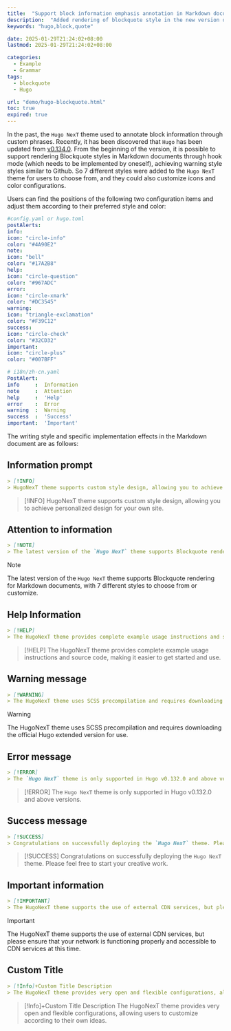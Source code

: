 ```yaml
---
title:  "Support block information emphasis annotation in Markdown documents"
description:  "Added rendering of blockquote style in the new version of Hugo framework, supports custom style design, and implements a warning style similar to Github"
keywords: "hugo,block,quote"

date: 2025-01-29T21:24:02+08:00
lastmod: 2025-01-29T21:24:02+08:00

categories:
  - Example
  - Grammar
tags:
  - blockquote
  - Hugo

url: "demo/hugo-blockquote.html"
toc: true
expired: true
---
```


In the past, the `Hugo NexT` theme used to annotate block information through custom phrases. Recently, it has been discovered that `Hugo` has been updated from [v0.134.0](https://github.com/gohugoio/hugo/releases/tag/v0.134.0). From the beginning of the version, it is possible to support rendering Blockquote styles in Markdown documents through hook mode (which needs to be implemented by oneself), achieving warning style styles similar to Github. So 7 different styles were added to the `Hugo NexT` theme for users to choose from, and they could also customize icons and color configurations.


<!--more-->


Users can find the positions of the following two configuration items and adjust them according to their preferred style and color:

```yaml
#config.yaml or hugo.toml
postAlerts:
info:
icon: "circle-info"
color: "#4A90E2"
note:
icon: "bell"
color: "#17A2B8"
help:
icon: "circle-question"
color: "#967ADC"
error:
icon: "circle-xmark"
color: "#DC3545"
warning:
icon: "triangle-exclamation"
color: "#F39C12"
success:
icon: "circle-check"
color: "#32CD32"
important:
icon: "circle-plus"
color: "#007BFF"
```

```yaml
# i18n/zh-cn.yaml
PostAlert:
info     :  Information
note     :  Attention
help     :  'Help'
error    :  Error
warning  :  Warning
success  :  'Success'
important:  'Important'
```

The writing style and specific implementation effects in the Markdown document are as follows:

## Information prompt

```markdown
> [!INFO]
> HugoNexT theme supports custom style design, allowing you to achieve personalized design for your own site.
```

> [!INFO]
> HugoNexT theme supports custom style design, allowing you to achieve personalized design for your own site.

## Attention to information

```markdown
> [!NOTE]
> The latest version of the `Hugo NexT` theme supports Blockquote rendering for Markdown documents, with 7 different styles to choose from or customize.
```

> [!NOTE]
> The latest version of the `Hugo NexT` theme supports Blockquote rendering for Markdown documents, with 7 different styles to choose from or customize.

## Help Information

```markdown
> [!HELP]
> The HugoNexT theme provides complete example usage instructions and source code, making it easier to get started and use.
```

> [!HELP]
> The HugoNexT theme provides complete example usage instructions and source code, making it easier to get started and use.

## Warning message

```markdown
> [!WARNING]
> The HugoNexT theme uses SCSS precompilation and requires downloading the official Hugo extended version for use.
```

> [!WARNING]
> The HugoNexT theme uses SCSS precompilation and requires downloading the official Hugo extended version for use.

## Error message

```markdown
> [!ERROR]
> The `Hugo NexT` theme is only supported in Hugo v0.132.0 and above versions.
```

> [!ERROR]
> The `Hugo NexT` theme is only supported in Hugo v0.132.0 and above versions.

## Success message

```markdown
> [!SUCCESS]
> Congratulations on successfully deploying the `Hugo NexT` theme. Please feel free to start your creative work.
```

> [!SUCCESS]
>Congratulations on successfully deploying the `Hugo NexT` theme. Please feel free to start your creative work.

## Important information

```markdown
> [!IMPORTANT]
> The HugoNexT theme supports the use of external CDN services, but please ensure that your network is functioning properly and accessible to CDN services at this time.
```

> [!IMPORTANT]
> The HugoNexT theme supports the use of external CDN services, but please ensure that your network is functioning properly and accessible to CDN services at this time.


## Custom Title

```markdown
> [!Info]+Custom Title Description
> The HugoNexT theme provides very open and flexible configurations, allowing users to customize according to their own ideas.
```

> [!Info]+Custom Title Description
> The HugoNexT theme provides very open and flexible configurations, allowing users to customize according to their own ideas.